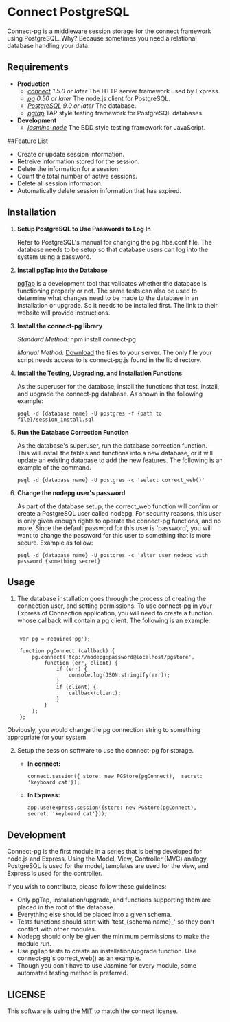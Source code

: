 # Connect PostgreSQL

Connect-pg is a middleware session storage for the connect framework using 
PostgreSQL.  Why?  Because sometimes you need a relational database 
handling your data.  

## Requirements

* **Production**
	* *[connect](https://github.com/senchalabs/connect) 1.5.0 or later* The HTTP server framework used by Express.
	* *[pg](https://github.com/brianc/node-postgres) 0.50 or later* The node.js client for PostgreSQL.  
	* *[PostgreSQL](http://www.postgresql.org) 9.0 or later* The database.
	* *[pgtap](http://pgtap.org)* TAP style testing framework for PostgreSQL databases.  
* **Development**
	* *[jasmine-node](https://github.com/mhevery/jasmine-node)* The BDD style testing framework for JavaScript.  

##Feature List

* Create or update session information.
* Retreive information stored for the session.
* Delete the information for a session.
* Count the total number of active sessions.
* Delete all session information.
* Automatically delete session information that has expired.

## Installation 

1. **Setup PostgreSQL to Use Passwords to Log In**

	Refer to PostgreSQL's manual for changing the pg_hba.conf file.  The 
	database needs to be setup so that database users can log into the 
	system using a password.  

2. **Install pgTap into the Database**

	[pgTap](http://pgtap.org) is a development tool that validates whether 
	the database is functioning properly or not.  The same tests can also 
	be used to determine what changes need to be made to the database 
	in an installation or upgrade.  So it needs to be installed first.  The link 
	to their website will provide instructions.  

3. **Install the connect-pg library**

	*Standard Method:* npm install connect-pg
	
	*Manual Method:* [Download](https://github.com/jebas/connect-pg) the 
	files to your server.  The only file your script needs access to is 
	connect-pg.js found in the lib directory.  
	
4. **Install the Testing, Upgrading, and Installation Functions**

	As the superuser for the database, install the functions that test, 
	install, and upgrade the connect-pg database. As shown in the 
	following example:
	
	`psql -d {database name} -U postgres -f {path to file}/session_install.sql`

5. **Run the Database Correction Function**

	As the database's superuser, run the database correction function.  
	This will install the tables and functions into a new database, or it will 
	update an existing database to add the new features.  The following is 
	an example of the command.  

	`psql -d {database name} -U postgres -c 'select correct_web()'`
	
6. **Change the nodepg user's password**

	As part of the database setup, the correct_web function will confirm 
	or create a PostgreSQL user called nodepg.  For security reasons, this 
	user is only given enough rights to operate the connect-pg functions, 
	and no more.  Since the default password for this user is 'password', 
	you will want to change the password for this user to something that 
	is more secure.  Example as follow:
	
	`psql -d {database name} -U postgres -c 'alter user nodepg with password {something secret}'`

## Usage

1. The database installation goes through the process of creating the 
connection user, and setting permissions.  To use connect-pg in your 
Express of Connection application, you will need to create a function 
whose callback will contain a pg client.  The following is an example:

<pre><code>
	var pg = require('pg');

	function pgConnect (callback) {
		pg.connect('tcp://nodepg:password@localhost/pgstore',
			function (err, client) {
				if (err) {
					console.log(JSON.stringify(err));
				}
				if (client) {
					callback(client);
				}
			}
		);
	};
</code></pre>

Obviously, you would change the pg connection string to something 
appropriate for your system.  

2. Setup the session software to use the connect-pg for storage.  

	* **In connect:**
	
		`connect.session({ store: new PGStore(pgConnect), 
		secret: 'keyboard cat'});`
		
	* **In Express:**
	
		`app.use(express.session({store: new PGStore(pgConnect), 
		secret: 'keyboard cat'}));`

## Development 

Connect-pg is the first module in a series that is being developed for 
node.js and Express.  Using the Model, View, Controller (MVC) analogy, 
PostgreSQL is used for the model, templates are used for the view, and 
Express is used for the controller.  

If you wish to contribute, please follow these guidelines:

* Only pgTap, installation/upgrade, and functions supporting them 
are placed in the root of the database.
* Everything else should be placed into a given schema.  
* Tests functions should start with 'test_{schema name}_' so they 
don't conflict with other modules.
* Nodepg should only be given the minimum permissions to make 
the module run.
* Use pgTap tests to create an installation/upgrade function.  Use 
connect-pg's correct_web() as an example.
* Though you don't have to use Jasmine for every module, some 
automated testing method is preferred.  

## LICENSE

This software is using the [MIT](./connect-pg/blob/master/LICENSE) to match 
the connect license.